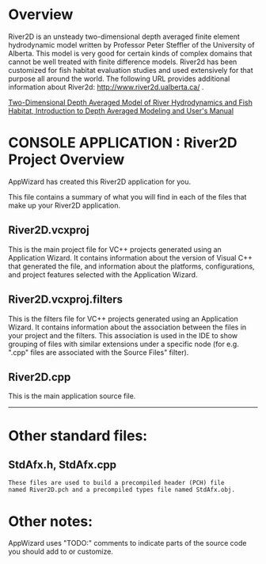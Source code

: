# Overview
River2D is an unsteady two-dimensional depth averaged finite element hydrodynamic model written by Professor Peter Steffler of the University of Alberta. This model is very good for certain kinds of complex domains that cannot be well treated with finite difference models. River2d has been customized for fish habitat evaluation studies and used extensively for that purpose all around the world. The following URL provides additional information about River2d: http://www.river2d.ualberta.ca/ .


[Two-Dimensional Depth Averaged Model of River Hydrodynamics and Fish Habitat, Introduction to Depth Averaged Modeling and User's Manual  ](https://www.river2d.ca/Downloads/documentation/River2D.pdf)


# CONSOLE APPLICATION : River2D Project Overview
AppWizard has created this River2D application for you.

This file contains a summary of what you will find in each of the files that
make up your River2D application.

## River2D.vcxproj
This is the main project file for VC++ projects generated using an Application Wizard. It contains information about the version of Visual C++ that generated the file, and information about the platforms, configurations, and project features selected with the Application Wizard.
    
## River2D.vcxproj.filters
This is the filters file for VC++ projects generated using an Application Wizard. It contains information about the association between the files in your project and the filters. This association is used in the IDE to show grouping of files with similar extensions under a specific node (for e.g. ".cpp" files are associated with the Source Files" filter).

## River2D.cpp
This is the main application source file.

---

# Other standard files:

## StdAfx.h, StdAfx.cpp
    These files are used to build a precompiled header (PCH) file
    named River2D.pch and a precompiled types file named StdAfx.obj.

# Other notes:

AppWizard uses "TODO:" comments to indicate parts of the source code you
should add to or customize.

